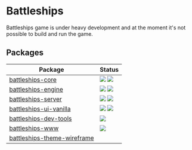 Battleships
===========

Battleships game is under heavy development and at the moment it's not possible to build and run the game.

## Packages

<table>
<thead>
    <tr>
        <th>Package</th>
        <th>Status</th>
    </tr>
</thead>
<tbody>
    <tr>
        <td>
            <a href="https://github.com/ships-online/battleships-core">battleships-core</a>
        </td>
        <td>
            <a href="https://travis-ci.org/ships-online/battleships-core"><img src="https://travis-ci.org/ships-online/battleships-core.svg?branch=master"></a>
            <a href="https://lima.codeclimate.com/github/ships-online/battleships-core/coverage"><img src="https://lima.codeclimate.com/github/ships-online/battleships-core/badges/coverage.svg"></a>
        </td>
    </tr>
    <tr>
        <td>
            <a href="https://github.com/ships-online/battleships-engine">battleships-engine</a>
        </td>
        <td>
            <a href="https://travis-ci.org/ships-online/battleships-engine"><img src="https://travis-ci.org/ships-online/battleships-engine.svg?branch=master"></a>
            <a href="https://lima.codeclimate.com/github/ships-online/battleships-engine/coverage"><img src="https://lima.codeclimate.com/github/ships-online/battleships-engine/badges/coverage.svg"></a>
        </td>
    </tr>
    <tr>
        <td>
            <a href="https://github.com/ships-online/battleships-server">battleships-server</a>
        </td>
        <td>
            <a href="https://travis-ci.org/ships-online/battleships-server"><img src="https://travis-ci.org/ships-online/battleships-server.svg?branch=master"></a>
            <a href="https://lima.codeclimate.com/github/ships-online/battleships-server/coverage"><img src="https://lima.codeclimate.com/github/ships-online/battleships-server/badges/coverage.svg"></a>
        </td>
    </tr>
    <tr>
        <td>
            <a href="https://github.com/ships-online/battleships-ui-vanilla">battleships-ui-vanilla</a>
        </td>
        <td>
            <a href="https://travis-ci.org/ships-online/battleships-ui-vanilla"><img src="https://travis-ci.org/ships-online/battleships-ui-vanilla.svg?branch=master"></a>
            <a href="https://lima.codeclimate.com/github/ships-online/battleships-ui-vanilla/coverage"><img src="https://lima.codeclimate.com/github/ships-online/battleships-ui-vanilla/badges/coverage.svg"></a>
        </td>
    </tr>
    <tr>
        <td>
            <a href="https://github.com/ships-online/battleships-dev-tools">battleships-dev-tools</a>
        </td>
        <td>
            <a href="https://travis-ci.org/ships-online/battleships-dev-tools"><img src="https://travis-ci.org/ships-online/battleships-dev-tools.svg?branch=master"></a>
        </td>
    </tr>
    <tr>
        <td>
            <a href="https://github.com/ships-online/battleships-www">battleships-www</a>
        </td>
        <td>
            <a href="https://travis-ci.org/ships-online/battleships-www"><img src="https://travis-ci.org/ships-online/battleships-www.svg?branch=master"></a>
        </td>
    </tr>
    <tr>
        <td>
            <a href="https://github.com/ships-online/battleships-theme-wireframe">battleships-theme-wireframe</a>
        </td>
        <td>
            &nbsp;
        </td>
    </tr>
</tbody>
</table>
